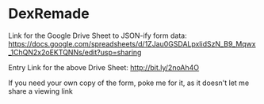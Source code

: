 # DexRemade
Link for the Google Drive Sheet to JSON-ify form data: https://docs.google.com/spreadsheets/d/1ZJau0GSDALpxlidSzN_B9_Mqwx_1ChQN2x2oEKTQNNs/edit?usp=sharing

Entry Link for the above Drive Sheet: http://bit.ly/2noAh4O

If you need your own copy of the form, poke me for it, as it doesn't let me share a viewing link
